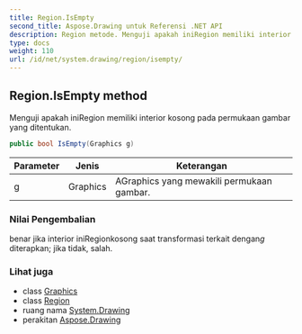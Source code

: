 ```yaml
---
title: Region.IsEmpty
second_title: Aspose.Drawing untuk Referensi .NET API
description: Region metode. Menguji apakah iniRegion memiliki interior kosong pada permukaan gambar yang ditentukan.
type: docs
weight: 110
url: /id/net/system.drawing/region/isempty/
---
```

## Region.IsEmpty method

Menguji apakah iniRegion memiliki interior kosong pada permukaan gambar yang ditentukan.

```csharp
public bool IsEmpty(Graphics g)
```

| Parameter | Jenis | Keterangan |
| --- | --- | --- |
| g | Graphics | AGraphics yang mewakili permukaan gambar. |

### Nilai Pengembalian

benar jika interior iniRegionkosong saat transformasi terkait dengan*g* diterapkan; jika tidak, salah.

### Lihat juga

* class [Graphics](../../graphics/)
* class [Region](../)
* ruang nama [System.Drawing](../../region/)
* perakitan [Aspose.Drawing](../../../)


